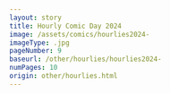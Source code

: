 ```yaml
---
layout: story
title: Hourly Comic Day 2024
image: /assets/comics/hourlies2024-
imageType: .jpg
pageNumber: 9
baseurl: /other/hourlies/hourlies2024-
numPages: 10
origin: other/hourlies.html
---
```

